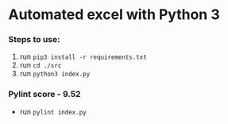 # Automated excel with Python 3

### Steps to use:

1. run `pip3 install -r requirements.txt`
2. run `cd ./src`
3. run `python3 index.py`

### Pylint score - 9.52
- run `pylint index.py`


